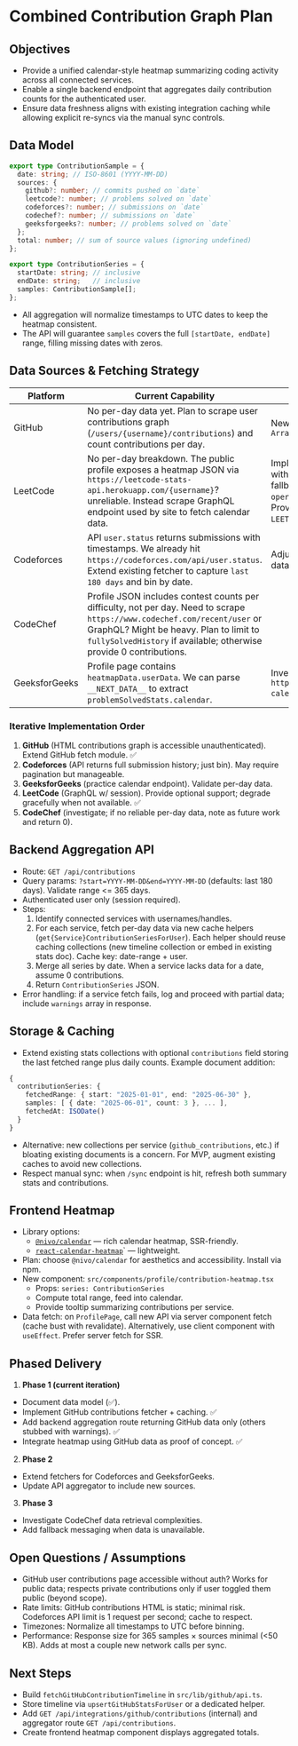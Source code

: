# Combined Contribution Graph Plan

## Objectives
- Provide a unified calendar-style heatmap summarizing coding activity across all connected services.
- Enable a single backend endpoint that aggregates daily contribution counts for the authenticated user.
- Ensure data freshness aligns with existing integration caching while allowing explicit re-syncs via the manual sync controls.

## Data Model
```ts
export type ContributionSample = {
  date: string; // ISO-8601 (YYYY-MM-DD)
  sources: {
    github?: number; // commits pushed on `date`
    leetcode?: number; // problems solved on `date`
    codeforces?: number; // submissions on `date`
    codechef?: number; // submissions on `date`
    geeksforgeeks?: number; // problems solved on `date`
  };
  total: number; // sum of source values (ignoring undefined)
};

export type ContributionSeries = {
  startDate: string; // inclusive
  endDate: string;   // inclusive
  samples: ContributionSample[];
};
```
- All aggregation will normalize timestamps to UTC dates to keep the heatmap consistent.
- The API will guarantee `samples` covers the full `[startDate, endDate]` range, filling missing dates with zeros.

## Data Sources & Fetching Strategy
| Platform | Current Capability | Needed Enhancement |
| --- | --- | --- |
| GitHub | No per-day data yet. Plan to scrape user contributions graph (`/users/{username}/contributions`) and count contributions per day. | New `fetchGitHubContributionsFromApi` returning `Array<{ date: string; count: number }>`
| LeetCode | No per-day breakdown. The public profile exposes a heatmap JSON via `https://leetcode-stats-api.herokuapp.com/{username}`? unreliable. Instead scrape GraphQL endpoint used by site to fetch calendar data. | Implement fetcher using `https://leetcode.com/graphql` with `userCalendar`. Needs CSRF token & cookie; fallback to `https://leetcode.com/graphql` with `operationName: langProblemsetQuestionCalendar`. Provide optional env vars `LEETCODE_SESSION` / `LEETCODE_CSRF_TOKEN` for authenticated calls. ✅
| Codeforces | API `user.status` returns submissions with timestamps. We already hit `https://codeforces.com/api/user.status`. Extend existing fetcher to capture `last 180 days` and bin by date. | Adjust Codeforces fetch to optionally return timeline data.
| CodeChef | Profile JSON includes contest counts per difficulty, not per day. Need to scrape `https://www.codechef.com/recent/user` or GraphQL? Might be heavy. Plan to limit to `fullySolvedHistory` if available; otherwise provide 0 contributions.
| GeeksforGeeks | Profile page contains `heatmapData.userData`. We can parse `__NEXT_DATA__` to extract `problemSolvedStats.calendar`. | Investigate `practice-calendar` API: `https://practiceapi.geeksforgeeks.org/api/practice-calendar?user_username=`.

### Iterative Implementation Order
1. **GitHub** (HTML contributions graph is accessible unauthenticated). Extend GitHub fetch module. ✅
2. **Codeforces** (API returns full submission history; just bin). May require pagination but manageable.
3. **GeeksforGeeks** (practice calendar endpoint). Validate per-day data.
4. **LeetCode** (GraphQL w/ session). Provide optional support; degrade gracefully when not available. ✅
5. **CodeChef** (investigate; if no reliable per-day data, note as future work and return 0).

## Backend Aggregation API
- Route: `GET /api/contributions`
- Query params: `?start=YYYY-MM-DD&end=YYYY-MM-DD` (defaults: last 180 days). Validate range <= 365 days.
- Authenticated user only (session required).
- Steps:
  1. Identify connected services with usernames/handles.
  2. For each service, fetch per-day data via new cache helpers (`get{Service}ContributionSeriesForUser`). Each helper should reuse caching collections (new timeline collection or embed in existing stats doc). Cache key: date-range + user.
  3. Merge all series by date. When a service lacks data for a date, assume 0 contributions.
  4. Return `ContributionSeries` JSON.
- Error handling: if a service fetch fails, log and proceed with partial data; include `warnings` array in response.

## Storage & Caching
- Extend existing stats collections with optional `contributions` field storing the last fetched range plus daily counts. Example document addition:
```ts
{
  contributionSeries: {
    fetchedRange: { start: "2025-01-01", end: "2025-06-30" },
    samples: [ { date: "2025-06-01", count: 3 }, ... ],
    fetchedAt: ISODate()
  }
}
```
- Alternative: new collections per service (`github_contributions`, etc.) if bloating existing documents is a concern. For MVP, augment existing caches to avoid new collections.
- Respect manual sync: when `/sync` endpoint is hit, refresh both summary stats and contributions.

## Frontend Heatmap
- Library options:
  - [`@nivo/calendar`](https://nivo.rocks/calendar/) — rich calendar heatmap, SSR-friendly.
  - [`react-calendar-heatmap`](https://github.com/patientslikeme/react-calendar-heatmap)` — lightweight.
- Plan: choose `@nivo/calendar` for aesthetics and accessibility. Install via npm.
- New component: `src/components/profile/contribution-heatmap.tsx`
  - Props: `series: ContributionSeries`
  - Compute total range, feed into calendar.
  - Provide tooltip summarizing contributions per service.
- Data fetch: on `ProfilePage`, call new API via server component fetch (cache bust with revalidate). Alternatively, use client component with `useEffect`. Prefer server fetch for SSR.

## Phased Delivery
1. **Phase 1 (current iteration)**
  - Document data model (✅).
  - Implement GitHub contributions fetcher + caching. ✅
  - Add backend aggregation route returning GitHub data only (others stubbed with warnings). ✅
  - Integrate heatmap using GitHub data as proof of concept. ✅
2. **Phase 2**
  - Extend fetchers for Codeforces and GeeksforGeeks.
  - Update API aggregator to include new sources.
3. **Phase 3**
  - Investigate CodeChef data retrieval complexities.
  - Add fallback messaging when data is unavailable.

## Open Questions / Assumptions
- GitHub user contributions page accessible without auth? Works for public data; respects private contributions only if user toggled them public (beyond scope).
- Rate limits: GitHub contributions HTML is static; minimal risk. Codeforces API limit is 1 request per second; cache to respect.
- Timezones: Normalize all timestamps to UTC before binning.
- Performance: Response size for 365 samples × sources minimal (<50 KB). Adds at most a couple new network calls per sync.

## Next Steps
- Build `fetchGitHubContributionTimeline` in `src/lib/github/api.ts`.
- Store timeline via `upsertGitHubStatsForUser` or a dedicated helper.
- Add `GET /api/integrations/github/contributions` (internal) and aggregator route `GET /api/contributions`.
- Create frontend heatmap component displays aggregated totals.
